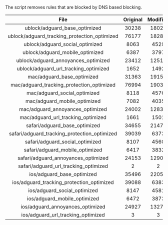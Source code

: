 The script removes rules that are blocked by DNS based blocking.


| File | Original | Modified |
|:----:|:-----:|:-----:|
| ublock/adguard_base_optimized | 30238 | 18025 |
| ublock/adguard_tracking_protection_optimized | 76177 | 18287 |
| ublock/adguard_social_optimized | 8063 | 4529 |
| ublock/adguard_mobile_optimized | 6387 | 3797 |
| ublock/adguard_annoyances_optimized | 23412 | 12514 |
| ublock/adguard_url_tracking_optimized | 1652 | 1492 |
| mac/adguard_base_optimized | 31363 | 19150 |
| mac/adguard_tracking_protection_optimized | 76994 | 19035 |
| mac/adguard_social_optimized | 8118 | 4576 |
| mac/adguard_mobile_optimized | 7082 | 4035 |
| mac/adguard_annoyances_optimized | 24002 | 12831 |
| mac/adguard_url_tracking_optimized | 1661 | 1501 |
| safari/adguard_base_optimized | 34655 | 21478 |
| safari/adguard_tracking_protection_optimized | 39039 | 6373 |
| safari/adguard_social_optimized | 8107 | 4560 |
| safari/adguard_mobile_optimized | 6417 | 3832 |
| safari/adguard_annoyances_optimized | 24153 | 12908 |
| safari/adguard_url_tracking_optimized | 2 | 2 |
| ios/adguard_base_optimized | 35496 | 22056 |
| ios/adguard_tracking_protection_optimized | 39088 | 6383 |
| ios/adguard_social_optimized | 8147 | 4581 |
| ios/adguard_mobile_optimized | 6472 | 3873 |
| ios/adguard_annoyances_optimized | 24927 | 13271 |
| ios/adguard_url_tracking_optimized | 3 | 3 |